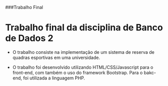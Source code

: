 ###Trabalho Final

# Trabalho final da disciplina de Banco de Dados 2

- O trabalho consiste na implementação de um sistema de reserva de quadras esportivas em uma universidade.

- O trabalho foi desenvolvido utilizando HTML/CSS/Javascript para o front-end, com também o uso do framework Bootstrap. Para o bakc-end, foi utilizada a linguagem PHP.
